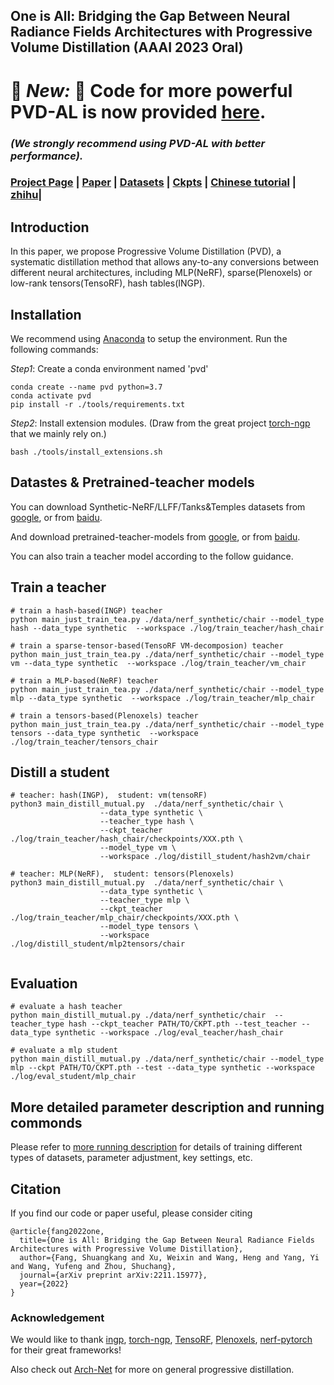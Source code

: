 ## One is All: Bridging the Gap Between Neural Radiance Fields Architectures with Progressive Volume Distillation (AAAI 2023 Oral)

# :partying_face: ***New:*** :partying_face: Code for more powerful PVD-AL is now provided [here](https://github.com/megvii-research/AAAI2023-PVD/tree/PVD-AL). 
### *(We strongly recommend using PVD-AL with better performance).*


### [Project Page](http://sk-fun.fun/PVD/) | [Paper](https://arxiv.org/abs/2211.15977) | [Datasets](https://drive.google.com/drive/folders/1U06KAEsW53PolLI3U8hWUhzzIH74QGaP?usp=sharing) | [Ckpts](https://drive.google.com/drive/folders/1GGJf-FTmpCJjmEn-AF_S9-HrLRkFe5Ud?usp=sharing) | [Chinese tutorial](https://github.com/megvii-research/AAAI2023-PVD/blob/main/tools/%E4%B8%AD%E6%96%87%E4%BB%8B%E7%BB%8D.md) | [zhihu](https://zhuanlan.zhihu.com/p/605121286)|

## Introduction
In this paper, we propose Progressive Volume Distillation (PVD), a systematic distillation method that allows any-to-any conversions between different neural architectures, including MLP(NeRF), sparse(Plenoxels) or low-rank tensors(TensoRF), hash tables(INGP).

## Installation
We recommend using [Anaconda](https://www.anaconda.com/) to setup the environment. Run the following commands:

*Step1*: Create a conda environment named 'pvd'
```
conda create --name pvd python=3.7
conda activate pvd
pip install -r ./tools/requirements.txt
```
*Step2*: Install extension modules. (Draw from the great project [torch-ngp](https://github.com/ashawkey/torch-ngp) that we mainly rely on.)
```
bash ./tools/install_extensions.sh
```

## Datastes & Pretrained-teacher models
You can download Synthetic-NeRF/LLFF/Tanks&Temples datasets from [google](https://drive.google.com/drive/folders/1U06KAEsW53PolLI3U8hWUhzzIH74QGaP?usp=sharing), or from [baidu](https://pan.baidu.com/s/1ky_TWrbUZG_MpHTBhncAKA?pwd=4h2h).

And download pretrained-teacher-models from [google](https://drive.google.com/drive/folders/1GGJf-FTmpCJjmEn-AF_S9-HrLRkFe5Ud?usp=sharing), or from [baidu](https://pan.baidu.com/s/1LGLXwLGusX60GpAywLwosg?pwd=34k8).

You can also train a teacher model according to the follow guidance.

## Train a teacher
```
# train a hash-based(INGP) teacher
python main_just_train_tea.py ./data/nerf_synthetic/chair --model_type hash --data_type synthetic  --workspace ./log/train_teacher/hash_chair

# train a sparse-tensor-based(TensoRF VM-decomposion) teacher
python main_just_train_tea.py ./data/nerf_synthetic/chair --model_type vm --data_type synthetic  --workspace ./log/train_teacher/vm_chair

# train a MLP-based(NeRF) teacher
python main_just_train_tea.py ./data/nerf_synthetic/chair --model_type mlp --data_type synthetic  --workspace ./log/train_teacher/mlp_chair

# train a tensors-based(Plenoxels) teacher
python main_just_train_tea.py ./data/nerf_synthetic/chair --model_type tensors --data_type synthetic  --workspace ./log/train_teacher/tensors_chair

```

## Distill a student
```
# teacher: hash(INGP),  student: vm(tensoRF)
python3 main_distill_mutual.py  ./data/nerf_synthetic/chair \
                    --data_type synthetic \
                    --teacher_type hash \
                    --ckpt_teacher ./log/train_teacher/hash_chair/checkpoints/XXX.pth \
                    --model_type vm \
                    --workspace ./log/distill_student/hash2vm/chair
                    
# teacher: MLP(NeRF),  student: tensors(Plenoxels)
python3 main_distill_mutual.py  ./data/nerf_synthetic/chair \
                    --data_type synthetic \
                    --teacher_type mlp \
                    --ckpt_teacher ./log/train_teacher/mlp_chair/checkpoints/XXX.pth \
                    --model_type tensors \
                    --workspace ./log/distill_student/mlp2tensors/chair
                   
```

## Evaluation

```
# evaluate a hash teacher
python main_distill_mutual.py ./data/nerf_synthetic/chair  --teacher_type hash --ckpt_teacher PATH/TO/CKPT.pth --test_teacher --data_type synthetic --workspace ./log/eval_teacher/hash_chair

# evaluate a mlp student
python main_distill_mutual.py ./data/nerf_synthetic/chair --model_type mlp --ckpt PATH/TO/CKPT.pth --test --data_type synthetic --workspace ./log/eval_student/mlp_chair
```

## More detailed parameter description and running commonds
Please refer to [more running description](https://github.com/megvii-research/AAAI2023-PVD/blob/main/tools/details.md) for details of training different types of datasets, parameter adjustment, key settings, etc.

## Citation

If you find our code or paper useful, please consider citing
```
@article{fang2022one,
  title={One is All: Bridging the Gap Between Neural Radiance Fields Architectures with Progressive Volume Distillation},
  author={Fang, Shuangkang and Xu, Weixin and Wang, Heng and Yang, Yi and Wang, Yufeng and Zhou, Shuchang},
  journal={arXiv preprint arXiv:2211.15977},
  year={2022}
}
```

### Acknowledgement
We would like to thank [ingp](https://github.com/NVlabs/instant-ngp),  [torch-ngp](https://github.com/ashawkey/torch-ngp), [TensoRF](https://github.com/apchenstu/TensoRF), [Plenoxels](https://github.com/sxyu/svox2), [nerf-pytorch](https://github.com/yenchenlin/nerf-pytorch)  for their great frameworks!

Also check out [Arch-Net](https://github.com/megvii-research/Arch-Net) for more on general progressive distillation.
